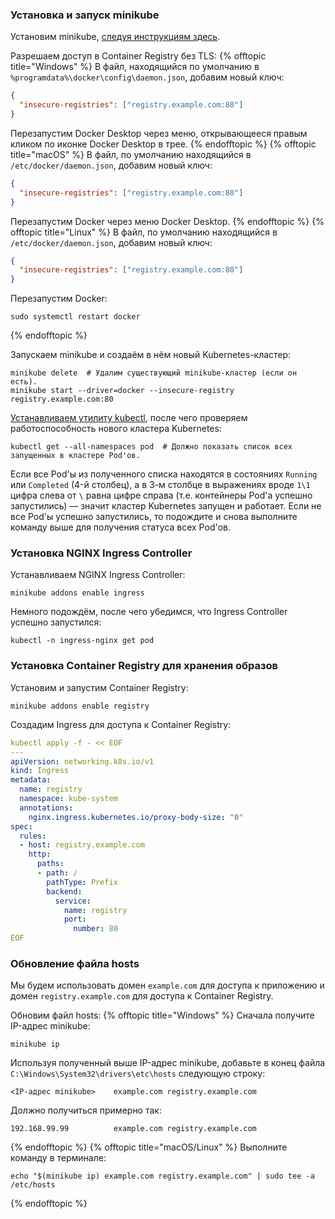 ### Установка и запуск minikube

Установим minikube, [следуя инструкциям здесь](https://minikube.sigs.k8s.io/docs/start/).

Разрешаем доступ в Container Registry без TLS:
{% offtopic title="Windows" %}
В файл, находящийся по умолчанию в `%programdata%\docker\config\daemon.json`, добавим новый ключ:
```json
{
  "insecure-registries": ["registry.example.com:80"]
}
```
Перезапустим Docker Desktop через меню, открывающееся правым кликом по иконке Docker Desktop в трее.
{% endofftopic %}
{% offtopic title="macOS" %}
В файл, по умолчанию находящийся в `/etc/docker/daemon.json`, добавим новый ключ:
```json
{
  "insecure-registries": ["registry.example.com:80"]
}
```
Перезапустим Docker через меню Docker Desktop.
{% endofftopic %}
{% offtopic title="Linux" %}
В файл, по умолчанию находящийся в `/etc/docker/daemon.json`, добавим новый ключ:
```json
{
  "insecure-registries": ["registry.example.com:80"]
}
```
Перезапустим Docker:
```shell
sudo systemctl restart docker
```
{% endofftopic %}

Запускаем minikube и создаём в нём новый Kubernetes-кластер:
```shell
minikube delete  # Удалим существующий minikube-кластер (если он есть).
minikube start --driver=docker --insecure-registry registry.example.com:80
```

[Устанавливаем утилиту kubectl](https://kubernetes.io/docs/tasks/tools/install-kubectl-linux/), после чего проверяем работоспособность нового кластера Kubernetes:
```shell
kubectl get --all-namespaces pod  # Должно показать список всех запущенных в кластере Pod'ов.
```

Если все Pod'ы из полученного списка находятся в состояниях `Running` или `Completed` (4-й столбец), а в 3-м столбце в выражениях вроде `1\1` цифра слева от `\` равна цифре справа (т.е. контейнеры Pod'а успешно запустились) — значит кластер Kubernetes запущен и работает. Если не все Pod'ы успешно запустились, то подождите и снова выполните команду выше для получения статуса всех Pod'ов.

### Установка NGINX Ingress Controller

Устанавливаем NGINX Ingress Controller:
```shell
minikube addons enable ingress
```

Немного подождём, после чего убедимся, что Ingress Controller успешно запустился:
```shell
kubectl -n ingress-nginx get pod
```

### Установка Container Registry для хранения образов

Установим и запустим Container Registry:
```shell
minikube addons enable registry
```

Создадим Ingress для доступа к Container Registry:
```yaml
kubectl apply -f - << EOF
---
apiVersion: networking.k8s.io/v1
kind: Ingress
metadata:
  name: registry
  namespace: kube-system
  annotations:
    nginx.ingress.kubernetes.io/proxy-body-size: "0"
spec:
  rules:
  - host: registry.example.com
    http:
      paths:
      - path: /
        pathType: Prefix
        backend:
          service:
            name: registry
            port:
              number: 80
EOF
```

### Обновление файла hosts

Мы будем использовать домен `example.com` для доступа к приложению и домен `registry.example.com` для доступа к Container Registry.

Обновим файл hosts:
{% offtopic title="Windows" %}
Сначала получите IP-адрес minikube:
```shell
minikube ip
```

Используя полученный выше IP-адрес minikube, добавьте в конец файла `C:\Windows\System32\drivers\etc\hosts` следующую строку:
```
<IP-адрес minikube>    example.com registry.example.com
```
Должно получиться примерно так:
```
192.168.99.99          example.com registry.example.com
```
{% endofftopic %}
{% offtopic title="macOS/Linux" %}
Выполните команду в терминале:
```shell
echo "$(minikube ip) example.com registry.example.com" | sudo tee -a /etc/hosts
```
{% endofftopic %}
